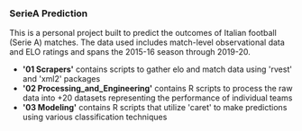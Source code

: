 ### SerieA Prediction

This is a personal project built to predict the outcomes of Italian football (Serie A) matches. The data used includes match-level observational data and ELO ratings and spans the 2015-16 season through 2019-20.

- **'01 Scrapers'** contains scripts to gather elo and match data using 'rvest' and 'xml2' packages
- **'02 Processing_and_Engineering'** contains R scripts to process the raw data into +20 datasets representing the performance of individual teams
- **'03 Modeling'** contains R scripts that utilize 'caret' to make predictions using various classification techniques 
